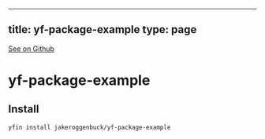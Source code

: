 
---
title: yf-package-example
type: page
---

[See on Github](https://github.com/jakeroggenbuck/yf-package-example/)

# yf-package-example

## Install
```
yfin install jakeroggenbuck/yf-package-example
```
